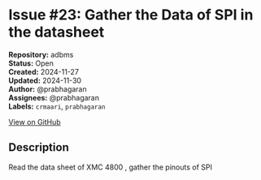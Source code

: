 # Issue #23: Gather the Data of SPI in the datasheet

**Repository:** adbms  
**Status:** Open  
**Created:** 2024-11-27  
**Updated:** 2024-11-30  
**Author:** @prabhagaran  
**Assignees:** @prabhagaran  
**Labels:** `crmaari`, `prabhagaran`  

[View on GitHub](https://github.com/Simtestlab/adbms/issues/23)

## Description

Read the data sheet of XMC 4800 , gather the pinouts of SPI 